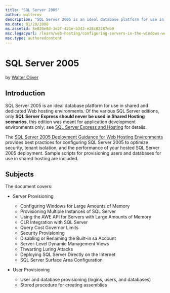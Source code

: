 ```yaml
---
title: "SQL Server 2005"
author: walterov
description: "SQL Server 2005 is an ideal database platform for use in shared and dedicated Web hosting environments. Of the various SQL Server editions, only SQL Server E..."
ms.date: 01/28/2008
ms.assetid: 8e020e8d-3e2f-421e-b343-e28c82287eb9
msc.legacyurl: /learn/web-hosting/configuring-servers-in-the-windows-web-platform/sql-server-2005
msc.type: authoredcontent
---
```

# SQL Server 2005

by [Walter Oliver](https://github.com/walterov)

## Introduction

SQL Server 2005 is an ideal database platform for use in shared and dedicated Web hosting environments. Of the various SQL Server editions, only **SQL Server Express should never be used in Shared Hosting scenarios**, this edition was meant for application development environments only; see [SQL Server Express and Hosting](https://blogs.msdn.com/sqlexpress/archive/2008/02/22/sql-server-express-and-hosting.aspx "SQL Server Express and Hosting") for details.

The [SQL Server 2005 Deployment Guidance for Web Hosting Environments](https://www.microsoft.com/technet/prodtechnol/sql/bestpractice/sql2005dgwhe.mspx "SQL 2005 Guide") provides best practices for configuring SQL Server 2005 to optimize security, tenant isolation, and the performance of your hosted SQL Server 2005 deployment. Sample scripts for provisioning users and databases for use in shared hosting are included.

## Subjects

The document covers:

- Server Provisioning

    - Configuring Windows for Large Amounts of Memory
    - Provisioning Multiple Instances of SQL Server
    - Using the AWE API for Servers with Large Amounts of Memory
    - CLR Integration with SQL Server
    - Query Cost Governor Limits
    - Security Provisioning
    - Disabling or Renaming the Built-in sa Account
    - Server-Level Dynamic Management Views
    - Thwarting Luring Attacks
    - Deploying SQL Server Directly on the Internet
    - SQL Server Surface Area Configuration
- User Provisioning

    - User and database provisioning (logins, users, and databases)
    - Stored procedure for creating assemblies
